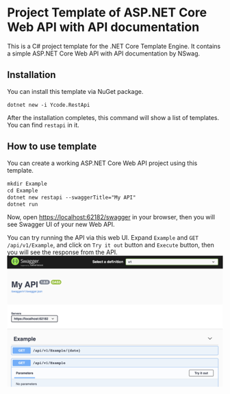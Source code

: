 # Project Template of ASP.NET Core Web API with API documentation
This is a C# project template for the .NET Core Template Engine. It contains a simple ASP.NET Core Web API with API documentation by NSwag.

## Installation
You can install this template via NuGet package.
```
dotnet new -i Ycode.RestApi
```
After the installation completes, this command will show a list of templates. You can find `restapi` in it.

## How to use template
You can create a working ASP.NET Core Web API project using this template.
```
mkdir Example
cd Example
dotnet new restapi --swaggerTitle="My API"
dotnet run
```
Now, open [https://localhost:62182/swagger](https://localhost:62182/swagger) in your browser, then you will see Swagger UI of your new Web API.

You can try running the API via this web UI. Expand `Example` and `GET /api/v1/Example`, and click on `Try it out` button and `Execute` button, then you will see the response from the API.
![API Document Web UI](https://github.com/y-code/RestApi/raw/master/doc/images/swagger-ui.png)
